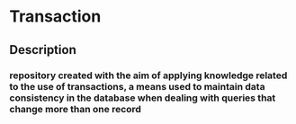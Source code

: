 # Transaction
## Description
### repository created with the aim of applying knowledge related to the use of transactions, a means used to maintain data consistency in the database when dealing with queries that change more than one record
